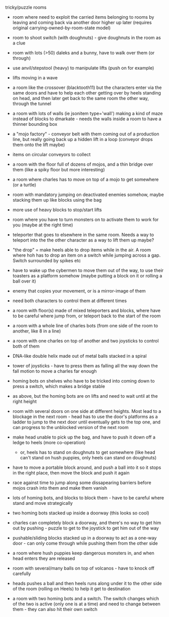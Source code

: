 tricky/puzzle rooms

* room where need to exploit the carried items belonging to rooms by leaving and coming back via another door higher up later (requires original carrying-owned-by-room-state model)

* room to shoot switch (with doughnuts) - give doughnuts in the room as a clue

* room with lots (>50) daleks and a bunny, have to walk over them (or through)

* use anvil/stepstool (heavy) to manipulate lifts (push on for example)

* lifts moving in a wave

* a room like the crossover (blacktooth11) but the characters enter via the same doors and have to help each other getting over by heels standing on head, and then later get back to the same room the other way, through the tunnel

* a room with lots of walls (ie jsonitem type='wall') making a kind of maze instead of blocks to dmarkate - needs the
walls inside a room to have a thinner bounding box

* a "mojo factory" - conveyor belt with them coming out of a production line, but really
going back up a hidden lift in a loop (conveyor drops them onto the lift maybe)

* items on circular conveyors to collect

* a room with the floor full of dozens of mojos, and a thin bridge over them (like a
spiky floor but more interesting)

* a room where charles has to move on top of a mojo to get somewhere (or a turtle)

* room with mandatory jumping on deactivated enemies somehow, maybe stacking them
  up like blocks using the bag

* more use of heavy blocks to stop/start lifts

* room where you have to turn monsters on to activate them to work for you (maybe at the right time)

* teleporter that goes to elsewhere in the same room. Needs a way to
teleport into the the other character as a way to lift them up maybe?

* "the drop" = make heels able to drop items while in the air. A room where hoh has to drop an item on a switch while jumping across a gap. Switch surrounded by
spikes etc

* have to wake up the cybermen to move them out of the way, to use their toasters as a platform somehow (maybe putting a block on it or rolling a ball over it)

* enemy that copies your movement, or is a mirror-image of them
 - need both characters to control them at different times

* a room with floor(s) made of mixed teleporters and blocks, where have to be careful where jump from, or teleport
back to the start of the room

* a room with a whole line of charles bots (from one side of the room to another, like 8 in a line)

* a room with one charles on top of another and two joysticks to control both of them

* DNA-like double helix made out of metal balls stacked in a spiral

* tower of joysticks - have to press them as falling all the way down the fall motion to move a charles far enough

* homing bots on shelves who have to be tricked into coming down to press a switch, which makes a bridge stable

* as above, but the homing bots are on lifts and need to wait until at the right height

* room with several doors on one side at different heights. Most lead to a blockage in the next room - head has to use the door's platforms as a ladder to jump to the next door until eventually gets to the top one, and can progress to the unblocked version of the next room

* make head unable to pick up the bag, and have to push it down off a ledge to
heels (more co-operation)
  * or, heels has to stand on doughnuts to get somewhere (like head can't stand on hush puppies, only heels can stand on doughnuts)

* have to move a portable block around, and push a ball into it so it stops in the right place, then move the block and push it again

* race against time to jump along some dissapearing barriers before mojos crash into them and make them vanish

* lots of homing bots, and blocks to block them - have to be careful where stand and move strategically 

* two homing bots stacked up inside a doorway (this looks so cool)

* charles can completely block a doorway, and there's no way to get him out by pushing - puzzle to get to the joystick to get him out of the way

* pushable/sliding blocks stacked up in a doorway to act as a one-way door - can only come through while pushing them from the other side

* a room where hush puppies keep dangerous monsters in, and when head enters they are released

* room with several/many balls on top of volcanos - have to knock off carefully

* heads pushes a ball and then heels runs along under it to the other side of the room (rolling on Heels) to help it get to destination

* a room with two homing bots and a switch. The switch
changes which of the two is active (only one is at a time)
and need to change between them - they can also hit their own switch